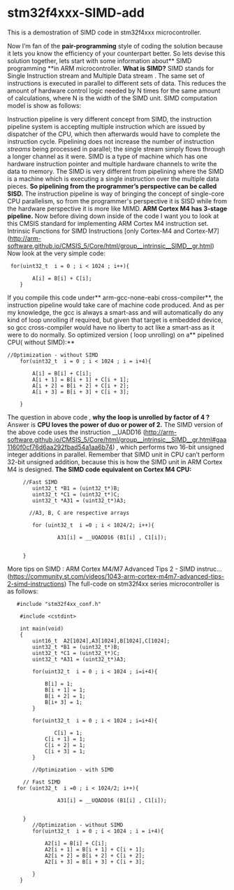 # stm32f4xxx-SIMD-add
This is a demostration of SIMD code in stm32f4xxx microcontroller.

Now I’m fan of the **pair-programming** style of coding the solution because it lets you know the efficiency of your counterpart better. So lets devise this solution together, lets start with some information about** SIMD programming **in ARM microcontroller.
**What is SIMD?**
SIMD stands for Single Instruction stream and Multiple Data stream . The same set of instructions is executed in parallel to different sets of data.
This reduces the amount of hardware control logic needed by N times for the same amount of calculations, where N is the width of the SIMD unit.
SIMD computation model is show as follows:

Instruction pipeline is very different concept from SIMD, the instruction pipeline system is accepting multiple instruction which are issued by dispatcher of the CPU, which then afterwards would have to complete the instruction cycle.
Pipelining does not increase the number of instruction *streams* being processed in parallel; the single stream simply flows through a longer channel as it were.
SIMD is a type of machine which has one hardware instruction pointer and multiple hardware channels to write the data to memory. The SIMD is very different from pipelining where the SIMD is a machine which is executing a single instruction over the multiple data pieces. **So pipelining from the programmer’s perspective can be called SISD.**
The instruction pipeline is way of bringing the concept of single-core CPU parallelism, so from the programmer's perspective it is SISD while from the hardware perspective it is more like MIMD.
**ARM Cortex M4 has 3-stage pipeline.**
Now before diving down inside of the code I want you to look at this CMSIS standard for implementing ARM Cortex M4 instruction set.
Intrinsic Functions for SIMD Instructions [only Cortex-M4 and Cortex-M7] (http://arm-software.github.io/CMSIS_5/Core/html/group__intrinsic__SIMD__gr.html)
Now look at the very simple code:
```
 for(uint32_t  i = 0 ; i < 1024 ; i++){

        A[i] = B[i] + C[i];
    }
 ```

If you compile this code under** arm-gcc-none-eabi cross-compiler**, the instruction pipeline would take care of machine code produced.
And as per my knowledge, the gcc is always a smart-ass and will automatically do any kind of loop unrolling if required, but given that target is embedded device, so gcc cross-compiler would have no liberty to act like a smart-ass as it were to do normally.
So optimized version ( loop unrolling) on a** pipelined CPU( without SIMD):**  
```
//Optimization - without SIMD
    for(uint32_t  i = 0 ; i < 1024 ; i = i+4){

        A[i] = B[i] + C[i];
        A[i + 1] = B[i + 1] + C[i + 1];
        A[i + 2] = B[i + 2] + C[i + 2];
        A[i + 3] = B[i + 3] + C[i + 3];

    }
```
The question in above code , **why the loop is unrolled by factor of 4 ?**
Answer is **CPU loves the power of duo or power of 2.**
The SIMD version of the above code uses the instruction __UADD16 (http://arm-software.github.io/CMSIS_5/Core/html/group__intrinsic__SIMD__gr.html#gaa1160f0cf76d6aa292fbad54a1aa6b74) , which performs two 16-bit unsigned integer additions in parallel. Remember that SIMD unit in CPU can’t perform 32-bit unsigned addition, because this is how the SIMD unit in ARM Cortex M4 is designed.
**The SIMD code equivalent on Cortex M4 CPU:**

```
     //Fast SIMD
        uint32_t *B1 = (uint32_t*)B;
        uint32_t *C1 = (uint32_t*)C;
		uint32_t *A31 = (uint32_t*)A3;

       //A3, B, C are respective arrays

		for (uint32_t  i =0 ; i < 1024/2; i++){

                A31[i] = __UQADD16 (B1[i] , C1[i]);


     }
  ```
  
More tips on SIMD : ARM Cortex M4/M7 Advanced Tips 2 - SIMD instruc... (https://community.st.com/videos/1043-arm-cortex-m4m7-advanced-tips-2-simd-instructions)
The full-code on stm32f4xx series microcontroller is as follows:

```
   #include "stm32f4xx_conf.h"

    #include <cstdint>

    int main(void)
    {
        uint16_t  A2[1024],A3[1024],B[1024],C[1024];
        uint32_t *B1 = (uint32_t*)B;
        uint32_t *C1 = (uint32_t*)C;
		uint32_t *A31 = (uint32_t*)A3;

        for(uint32_t  i = 0 ; i < 1024 ; i=i+4){

            B[i] = 1;
            B[i + 1] = 1;
            B[i + 2] = 1;
            B[i+ 3] = 1;
        }

        for(uint32_t  i = 0 ; i < 1024 ; i=i+4){

               C[i] = 1;
            C[i + 1] = 1;
            C[i + 2] = 1;
            C[i + 3] = 1;
        }

        //Optimization - with SIMD

     // Fast SIMD
   for (uint32_t  i =0 ; i < 1024/2; i++){

                A31[i] = __UQADD16 (B1[i] , C1[i]);


     }
        //Optimization - without SIMD
        for(uint32_t  i = 0 ; i < 1024 ; i = i+4){

            A2[i] = B[i] + C[i];
            A2[i + 1] = B[i + 1] + C[i + 1];
            A2[i + 2] = B[i + 2] + C[i + 2];
            A2[i + 3] = B[i + 3] + C[i + 3];

        }
    }
  ```
